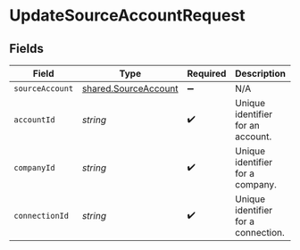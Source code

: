 # UpdateSourceAccountRequest


## Fields

| Field                                                        | Type                                                         | Required                                                     | Description                                                  | Example                                                      |
| ------------------------------------------------------------ | ------------------------------------------------------------ | ------------------------------------------------------------ | ------------------------------------------------------------ | ------------------------------------------------------------ |
| `sourceAccount`                                              | [shared.SourceAccount](../../models/shared/sourceaccount.md) | :heavy_minus_sign:                                           | N/A                                                          |                                                              |
| `accountId`                                                  | *string*                                                     | :heavy_check_mark:                                           | Unique identifier for an account.                            | 13d946f0-c5d5-42bc-b092-97ece17923ab                         |
| `companyId`                                                  | *string*                                                     | :heavy_check_mark:                                           | Unique identifier for a company.                             | 8a210b68-6988-11ed-a1eb-0242ac120002                         |
| `connectionId`                                               | *string*                                                     | :heavy_check_mark:                                           | Unique identifier for a connection.                          | 2e9d2c44-f675-40ba-8049-353bfcb5e171                         |